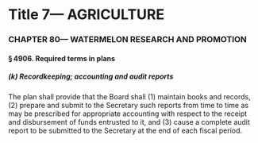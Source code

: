 
# Title 7— AGRICULTURE
### CHAPTER 80— WATERMELON RESEARCH AND PROMOTION
#### § 4906. Required terms in plans
##### (k) Recordkeeping; accounting and audit reports

The plan shall provide that the Board shall (1) maintain books and records, (2) prepare and submit to the Secretary such reports from time to time as may be prescribed for appropriate accounting with respect to the receipt and disbursement of funds entrusted to it, and (3) cause a complete audit report to be submitted to the Secretary at the end of each fiscal period.
